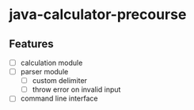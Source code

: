 # java-calculator-precourse

## Features

- [ ] calculation module
- [ ] parser module
    - [ ] custom delimiter
    - [ ] throw error on invalid input
- [ ] command line interface
